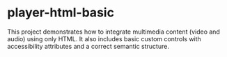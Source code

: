 # player-html-basic
This project demonstrates how to integrate multimedia content (video and audio) using only HTML. It also includes basic custom controls with accessibility attributes and a correct semantic structure.
